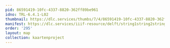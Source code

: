 ```yaml
---
pid: 86591419-10fc-4337-8820-362ff89be961
idno: TRL-6.4.1-L02
thumbnail: https://dlc.services/thumbs/7/4/86591419-10fc-4337-8820-362ff89be961/full/400,339/0/default.jpg
manifest: https://dlc.services/iiif-resource/delft/string1string2string3/kaartenproject-2007/TRL-6.4.1-L02
order: '295'
layout: map
collection: kaartenproject
---
```

